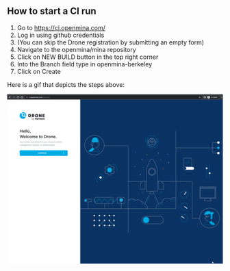 ## How to start a CI run

1. Go to https://ci.openmina.com/
2. Log in using github credentials
3. (You can skip the Drone registration by submitting an empty form)
4. Navigate to the openmina/mina repository
5. Click on NEW BUILD button in the top right corner
6. Into the Branch field type in openmina-berkeley
7. Click on Create

Here is a gif that depicts the steps above:

![How to start a CI run](/docs/assets/create-custom-build-2.gif)

<!-- openmina-berkeley -->